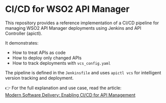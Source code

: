 # CI/CD for WSO2 API Manager

This repository provides a reference implementation of a CI/CD pipeline for managing WSO2 API Manager deployments using Jenkins and API Controller (apictl).

It demonstrates:
- How to treat APIs as code
- How to deploy only changed APIs
- How to track deployments with `vcs_config.yaml`

The pipeline is defined in the `Jenkinsfile` and uses `apictl vcs` for intelligent version tracking and deployment.

👉 For the full explanation and use case, read the article:  
[Modern Software Delivery: Enabling CI/CD for API Management](https://medium.com/@bernardolrodrigues/modern-software-delivery-enabling-ci-cd-for-api-management-2143556262d9)
